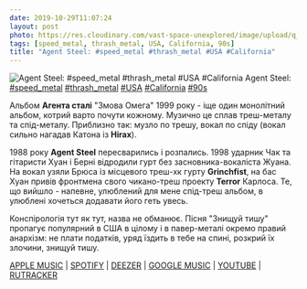 ```yaml
---
date: 2019-10-29T11:07:24
layout: post
photo: https://res.cloudinary.com/vast-space-unexplored/image/upload/q_auto,dpr_auto,w_auto/photos/photo_789_29-10-2019_11-07-24.jpg
tags: [speed_metal, thrash_metal, USA, California, 90s]
title: "Agent Steel: #speed_metal #thrash_metal #USA #California"
---
```

![Agent Steel: #speed_metal #thrash_metal #USA #California](https://res.cloudinary.com/vast-space-unexplored/image/upload/q_auto,dpr_auto,w_auto/photos/photo_789_29-10-2019_11-07-24.jpg)
Agent Steel: [#speed_metal](/tags/#speed_metal) [#thrash_metal](/tags/#thrash_metal) [#USA](/tags/#USA) [#California](/tags/#California) [#90s](/tags/#90s)

Альбом **Агента сталі** &quot;Змова Омега&quot; 1999 року - іще один монолітний альбом, котрий варто почути кожному. Музично це сплав треш-металу та спід-металу. Приблизно так: музло по трешу, вокал по спіду (вокал сильно нагадав Катона із **Hirax**).

1988 року **Agent Steel** пересварились і розпались. 1998 ударник Чак та гітаристи Хуан і Берні відродили гурт без засновника-вокаліста Жуана. На вокал узяли Брюса із місцевого треш-хк гурту **Grinchfist**, на бас Хуан привів фронтмена свого чикано-треш проекту **Terror** Карлоса. Те, що вийшло - напевне, улюблений для мене спід-треш альбом, в улюблені хочеться додавати його геть увесь.

Конспірологія тут як тут, назва не обманює. Пісня &quot;Знищуй тишу&quot; пропагує популярний в США в цілому і в павер-металі окремо правий анархізм: не плати податків, уряд їздить в тебе на спині, розкрий їх злочини, знищуй тишу.

[APPLE MUSIC](https://music.apple.com/gr/album/omega-conspiracy/76242853) \| [SPOTIFY](https://open.spotify.com/album/66a8klARJMqpU9oEIy9Er9) \| [DEEZER](https://www.deezer.com/album/44671961?utm_source=deezer&amp;utm_content=album-44671961&amp;utm_term=1601611822_1572339907&amp;utm_medium=web) \| [GOOGLE MUSIC](https://play.google.com/music/m/Blknokgep7ea64inc2tomsehkpi?t=Omega_Conspiracy_-_Agent_Steel) \| [YOUTUBE](https://www.youtube.com/playlist?list=OLAK5uy_lxG_8ed88A9LrPNRCYbVB9-uUk0RkE4IU) \| [RUTRACKER](https://rutracker.org/forum/viewtopic.php?t=1377063)